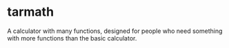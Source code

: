 # tarmath
A calculator with many functions, designed for people who need something with more functions than the basic calculator.

